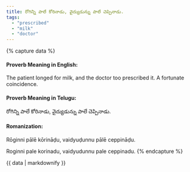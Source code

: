 ```yaml
---
title: రోగిన్ని పాలే కోరినాడు, వైద్యుడున్ను పాలే చెప్పినాడు.
tags:
  - "prescribed"
  - "milk"
  - "doctor"
---
```


{% capture data %}
#### Proverb Meaning in English:
The patient longed for milk, and the doctor too prescribed it.
A fortunate coincidence.

#### Proverb Meaning in Telugu:
రోగిన్ని పాలే కోరినాడు, వైద్యుడున్ను పాలే చెప్పినాడు.

#### Romanization:
Rōginni pālē kōrināḍu, vaidyuḍunnu pālē ceppināḍu.

Roginni pale korinadu, vaidyudunnu pale ceppinadu.
{% endcapture %}

{{ data | markdownify }}

